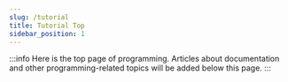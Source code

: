 ```yaml
---
slug: /tutorial
title: Tutorial Top
sidebar_position: 1
---
```


:::info
Here is the top page of programming.
Articles about documentation and other programming-related topics will be added below this page.
:::
